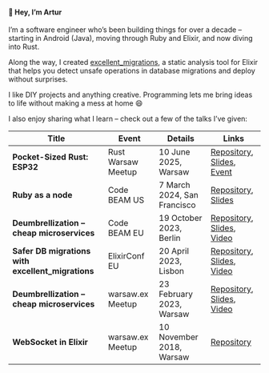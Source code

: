 #### 👋 Hey, I’m Artur
I’m a software engineer who’s been building things for over a decade – starting in Android (Java), moving through Ruby and Elixir, and now diving into Rust.

Along the way, I created [excellent_migrations](https://github.com/artur-sulej/excellent_migrations), a static analysis tool for Elixir that helps you detect unsafe operations in database migrations and deploy without surprises.

I like DIY projects and anything creative. Programming lets me bring ideas to life without making a mess at home 😄

I also enjoy sharing what I learn – check out a few of the talks I’ve given:

| Title                                          | Event                | Details                      | Links                                                                                                                                                                                                                  |
|------------------------------------------------|----------------------|------------------------------|------------------------------------------------------------------------------------------------------------------------------------------------------------------------------------------------------------------------|
| **Pocket-Sized Rust: ESP32**                   | Rust Warsaw Meetup   | 10 June 2025, Warsaw         | [Repository](https://github.com/Artur-Sulej/esp_load_cell), [Slides](https://github.com/Artur-Sulej/esp_load_cell/blob/main/presentation.pdf), [Event](https://www.meetup.com/rust-warsaw/events/307955051)            |
| **Ruby as a node**                             | Code BEAM US         | 7 March 2024, San Francisco  | [Repository](https://github.com/Artur-Sulej/ruby_node), [Slides](https://github.com/Artur-Sulej/ruby_node/blob/main/Code_BEAM_America_2024_Slides.pdf)                                                                |
| **Deumbrellization – cheap microservices**      | Code BEAM EU         | 19 October 2023, Berlin      | [Repository](https://github.com/Artur-Sulej/deumbrellization), [Slides](https://github.com/Artur-Sulej/deumbrellization/blob/main/talk_slides.pdf), [Video](https://www.youtube.com/watch?v=wMQuSg3_ybI)                |
| **Safer DB migrations with excellent_migrations** | ElixirConf EU      | 20 April 2023, Lisbon        | [Repository](https://github.com/Artur-Sulej/excellent_migrations), [Slides](https://docs.google.com/presentation/d/1zgzte22mK3FU_gzmGIA1blUDyYLCpOc_8Tn8lGj6lys/edit#slide=id.p), [Video](https://www.youtube.com/watch?v=FL_Sk0WyfSU) |
| **Deumbrellization – cheap microservices**      | warsaw.ex Meetup     | 23 February 2023, Warsaw     | [Repository](https://github.com/Artur-Sulej/deumbrellization), [Slides](https://github.com/Artur-Sulej/deumbrellization/blob/main/talk_slides.pdf), [Video](https://youtu.be/PyeUl4Go4Yk)                              |
| **WebSocket in Elixir**                        | warsaw.ex Meetup     | 10 November 2018, Warsaw     | [Repository](https://github.com/Artur-Sulej/pixelz)                                                                                                                             |

